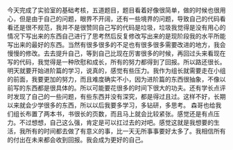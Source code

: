 今天完成了实验室的基础考核，五道题目，题目看着好像很简单，做的时候也很用心，但是由于自己的问题，眼界不开阔，还有一些境界的问题，导致自己的代码看看还是很不规范，我并不是很赞同自己写的代码是垃圾，垃圾我觉得是没有用心的情况下写出来的东西自己进行了思考然后反复修改写出来的是现阶段我的水平所能写出来的最好的东西。当然有很多很多的不足也有很多很多需要改进的地方，我会慢慢的修改。去去提升自己，等到自己比现在厉害很多的时候，再回过头来看现在写的代码，我觉得是一种欣慰和成长，所有的努力都得到了回报。所以路还很长。明天就要开始进阶篇的学习，说真的，感觉有些压力。我作为组长就需要走在小组的前面，我要更加的努力，而且难度确实不小，因为进阶篇的东西很抽象，不像以前写的东西都是很具体的。所以可能要花很多的时间下很大的功夫。还有学长点评时发现了自己的一些问题，有些东西并没有深究，都是得过且过。这样不好，长期以来就会少学很多的东西，所以以后我要多学习，多钻研，多思考。 森哥也给我们组长布置了两本书，书很长的页数，而且马上就会比较紧张。感觉还是有点压力。不过想想，自己这么强，肯定是可以扛过去的对吧。感觉这就是我想要的生活，我所有的时间都去做了有意义的事，比一天无所事事要好太多了。我相信所有的付出在未来都会收到回报。我会成为更好的自己。
